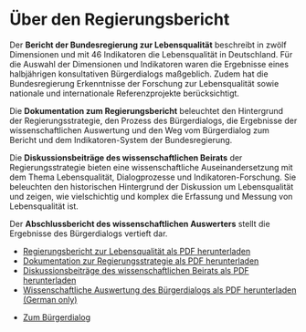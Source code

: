 # Über den Regierungsbericht

Der **Bericht der Bundesregierung zur Lebensqualität** beschreibt in zwölf Dimensionen und mit 46 Indikatoren die Lebensqualität in Deutschland. Für die Auswahl der Dimensionen und Indikatoren waren die Ergebnisse eines halbjährigen konsultativen Bürgerdialogs maßgeblich. Zudem hat die Bundesregierung Erkenntnisse der Forschung zur Lebensqualität sowie nationale und internationale Referenzprojekte berücksichtigt.

Die **Dokumentation zum Regierungsbericht** beleuchtet den Hintergrund der Regierungsstrategie, den Prozess des Bürgerdialogs, die Ergebnisse der wissenschaftlichen Auswertung und den Weg vom Bürgerdialog zum Bericht und dem Indikatoren-System der Bundesregierung.

Die **Diskussionsbeiträge des wissenschaftlichen Beirats** der Regierungsstrategie bieten eine wissenschaftliche Auseinandersetzung mit dem Thema Lebensqualität, Dialogprozesse und Indikatoren-Forschung. Sie beleuchten den historischen Hintergrund der Diskussion um Lebensqualität und zeigen, wie vielschichtig und komplex die Erfassung und Messung von Lebensqualität ist.

Der **Abschlussbericht des wissenschaftlichen Auswerters** stellt die Ergebnisse des Bürgerdialogs vertieft dar.


<!--DownloadBlock start-->

- [Regierungsbericht zur Lebensqualität als PDF herunterladen](https://www.gut-leben-in-deutschland.de/SiteGlobals/PL/19335258)
- [Dokumentation zur Regierungsstrategie als PDF herunterladen](https://www.gut-leben-in-deutschland.de/SiteGlobals/PL/21426409)
- [Diskussionsbeiträge des wissenschaftlichen Beirats als PDF herunterladen](https://www.gut-leben-in-deutschland.de/SiteGlobals/PL/23350043)
- [Wissenschaftliche Auswertung des Bürgerdialogs als PDF herunterladen (German only)](https://www.gut-leben-in-deutschland.de/SiteGlobals/PL/24794576)

<!--DownloadBlock end-->


<!--LinkBlock start-->

- [Zum Bürgerdialog](https://www.gut-leben-in-deutschland.de/SiteGlobals/PL/11452536)

<!--LinkBlock end-->
